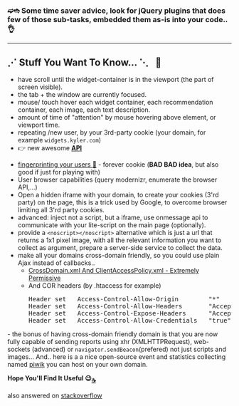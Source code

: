 <div class="post-text">
<h3>➫➬ Some time saver advice, look for jQuery plugins that does few of those sub-tasks, embedded them as-is into your code.. &#x1f44c;</h3>

<hr />

<h2>⋰ Stuff You Want To Know... ⋱   &#x1f440;</h2>
<ul>
 	<li>have scroll until the widget-container is in the viewport (the part of screen visible).</li>
 	<li>the tab + the window are currently focused.</li>
 	<li>mouse/ touch hover each widget container, each recommendation container, each image, each text description.</li>
 	<li>amount of time of "attention" by mouse hovering above element, or viewport time.</li>
 	<li>repeating /new user, by your 3rd-party cookie (your domain, for example <code>widgets.kyler.com</code>)</li>
 	<li>&#x1f449; new awesome <a href="https://developer.mozilla.org/en-US/docs/Web/API/Performance" rel="nofollow"><strong>API</strong></a></li>
</ul>
<!--more-->


<ul>
 	<li><a href="https://github.com/samyk/evercookie" rel="nofollow">fingerprinting your users &#x1f3c3;</a> - forever cookie (<strong>BAD BAD idea</strong>, but also good if just for playing with)</li>
 	<li>User browser capabilities (query modernizr, enumerate the browser API,...)</li>
 	<li>Open a hidden iframe with your domain, to create your cookies (3'rd party) on the page, this is a trick used by Google, to overcome browser limiting all 3'rd party cookies.</li>
 	<li>advanced: inject not a script, but a iframe, use onmessage api to communicate with your lite-script on the main page (optionally).</li>
 	<li>provide a <code>&lt;noscript&gt;&lt;/noscript&gt;</code> alternative which is just a url that returns a 1x1 pixel image, with all the relevant information you want to collect as argument, prepare a server-side service to collect the data.</li>
 	<li>make all your domains cross-domain friendly, so you could use plain Ajax instead of callbacks..
<ul>
 	<li><a href="https://icompile.eladkarako.com/crossdomain-xml-and-clientaccesspolicy-xml-extremely-permissive/" rel="nofollow">CrossDomain.xml And ClientAccessPolicy.xml - Extremely Permissive</a></li>
 	<li>And COR headers (by .htaccess for example)
<pre>Header set   Access-Control-Allow-Origin        "*"
Header set   Access-Control-Allow-Headers       "Accept, Accept-Charset, Accept-Encoding, Accept-Language, Access-Control-Allow-Credentials, Access-Control-Allow-Headers, Access-Control-Allow-Methods, Access-Control-Allow-Origin, Access-Control-Expose-Headers, Access-Control-Max-Age, Access-Control-Request-Headers, Access-Control-Request-Method, Cache-Control, Connection, Content-Encoding, Content-Length, Content-Type, Cookie, Date, DNT, Expires, Host, If-Modified-Since, Keep-Alive, Origin, Pragma, Referer, Server, Set-Cookie, Transfer-Encoding, User-Agent, Vary, X-Content-Type-Options, X-CustomHeader, X-Modified, X-OTHER, X-PING, X-PINGOTHER, X-Powered-By, X-Requested-With"
Header set   Access-Control-Expose-Headers      "Accept, Accept-Charset, Accept-Encoding, Accept-Language, Access-Control-Allow-Credentials, Access-Control-Allow-Headers, Access-Control-Allow-Methods, Access-Control-Allow-Origin, Access-Control-Expose-Headers, Access-Control-Max-Age, Access-Control-Request-Headers, Access-Control-Request-Method, Cache-Control, Connection, Content-Encoding, Content-Length, Content-Type, Cookie, Date, DNT, Expires, Host, If-Modified-Since, Keep-Alive, Origin, Pragma, Referer, Server, Set-Cookie, Transfer-Encoding, User-Agent, Vary, X-Content-Type-Options, X-CustomHeader, X-Modified, X-OTHER, X-PING, X-PINGOTHER, X-Powered-By, X-Requested-With"
Header set   Access-Control-Allow-Credentials   "true"</pre>
</li>
</ul>
</li>
</ul>
- the bonus of having cross-domain friendly domain is that you are now fully capable of sending reports using xhr (XMLHTTPRequest), web-sockets (advanced) or <code>navigator.sendBeacon</code>(prefered) not just scripts and images...
And.. here is a a nice open-source event and statistics collecting named <a href="https://github.com/piwik/piwik" rel="nofollow">piwik</a> you can host on your own domain.

<strong>Hope You'll Find It Useful &#x1f609;<sub><a href="https://www.paypal.com/cgi-bin/webscr?cmd=_donations&amp;business=7994YX29444PA&amp;lc=US&amp;item_name=Elad%20Karako&amp;item_number=stackoverflow%2dcoffee%2dicon&amp;amount=0%2e50&amp;currency_code=USD&amp;bn=PP%2dDonationsBF%3abtn_donateCC_LG%2egif%3aNonHosted" rel="nofollow">☕</a></sub></strong>

</div>
also answered on <a href="http://stackoverflow.com/questions/28853146/best-way-to-track-impressions/34838369#34838369" target="_blank">stackoverflow</a>